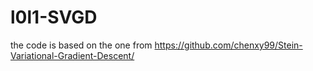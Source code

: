 # l0l1-SVGD
the code is based on the one from https://github.com/chenxy99/Stein-Variational-Gradient-Descent/

